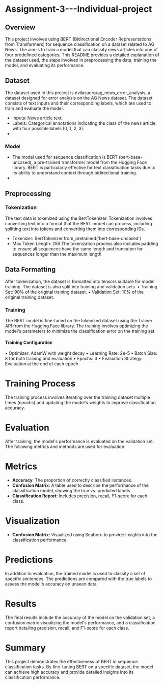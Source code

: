 # Assignment-3---Individual-project

## **Overview**
This project involves using BERT (Bidirectional Encoder Representations from Transformers) for sequence classification on a dataset related to AG News. The aim is to train a model that can classify news articles into one of four predefined categories. This README provides a detailed explanation of the dataset used, the steps involved in preprocessing the data, training the model, and evaluating its performance.

## **Dataset**
The dataset used in this project is dvilasuero/ag_news_error_analysis, a dataset designed for error analysis on the AG News dataset. The dataset consists of text inputs and their corresponding labels, which are used to train and evaluate the model.
-	Inputs: News article text.
-	Labels: Categorical annotations indicating the class of the news article, with four possible labels (0, 1, 2, 3).
-	
### **Model**
* The model used for sequence classification is BERT (bert-base-uncased), a pre-trained transformer model from the Hugging Face library. BERT is particularly effective for text classification tasks due to its ability to understand context through bidirectional training.
* 
## **Preprocessing**
### **Tokenization**
The text data is tokenized using the BertTokenizer. Tokenization involves converting text into a format that the BERT model can process, including splitting text into tokens and converting them into corresponding IDs.
* Tokenizer: BertTokenizer.from_pretrained('bert-base-uncased')
* Max Token Length: 256
The tokenization process also includes padding to ensure all sequences have the same length and truncation for sequences longer than the maximum length.

## **Data Formatting**
After tokenization, the dataset is formatted into tensors suitable for model training. The dataset is also split into training and validation sets.
•	Training Set: 90% of the original training dataset.
•	Validation Set: 10% of the original training dataset.

### **Training**
The BERT model is fine-tuned on the tokenized dataset using the Trainer API from the Hugging Face library. The training involves optimizing the model's parameters to minimize the classification error on the training set.

#### **Training Configuration**
•	Optimizer: AdamW with weight decay
•	Learning Rate: 2e-5
•	Batch Size: 8 for both training and evaluation
•	Epochs: 3
•	Evaluation Strategy: Evaluation at the end of each epoch

# **Training Process**
The training process involves iterating over the training dataset multiple times (epochs) and updating the model's weights to improve classification accuracy.

# **Evaluation**
After training, the model's performance is evaluated on the validation set. The following metrics and methods are used for evaluation:
# **Metrics**
-	**Accuracy**: The proportion of correctly classified instances.
-	**Confusion Matrix**: A table used to describe the performance of the classification model, showing the true vs. predicted labels.
-	**Classification Report**: Includes precision, recall, F1-score for each class.
# **Visualization**
- **Confusion Matrix**: Visualized using Seaborn to provide insights into the classification performance.
# **Predictions**
In addition to evaluation, the trained model is used to classify a set of specific sentences. The predictions are compared with the true labels to assess the model's accuracy on unseen data.
# **Results**
The final results include the accuracy of the model on the validation set, a confusion matrix visualizing the model's performance, and a classification report detailing precision, recall, and F1-score for each class.
# **Summary**
This project demonstrates the effectiveness of BERT in sequence classification tasks. By fine-tuning BERT on a specific dataset, the model can achieve high accuracy and provide detailed insights into its classification performance.
